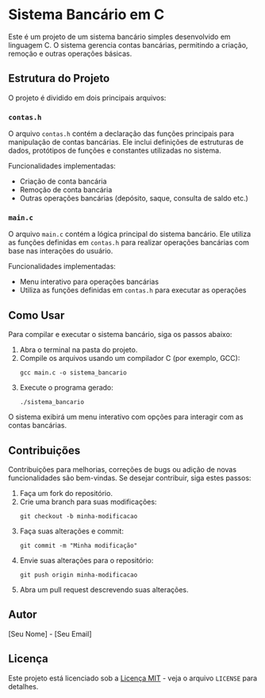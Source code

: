 # Sistema Bancário em C

Este é um projeto de um sistema bancário simples desenvolvido em linguagem C. O sistema gerencia contas bancárias, permitindo a criação, remoção e outras operações básicas.

## Estrutura do Projeto

O projeto é dividido em dois principais arquivos:

### `contas.h`

O arquivo `contas.h` contém a declaração das funções principais para manipulação de contas bancárias. Ele inclui definições de estruturas de dados, protótipos de funções e constantes utilizadas no sistema.

Funcionalidades implementadas:
- Criação de conta bancária
- Remoção de conta bancária
- Outras operações bancárias (depósito, saque, consulta de saldo etc.)

### `main.c`

O arquivo `main.c` contém a lógica principal do sistema bancário. Ele utiliza as funções definidas em `contas.h` para realizar operações bancárias com base nas interações do usuário.

Funcionalidades implementadas:
- Menu interativo para operações bancárias
- Utiliza as funções definidas em `contas.h` para executar as operações

## Como Usar

Para compilar e executar o sistema bancário, siga os passos abaixo:

1. Abra o terminal na pasta do projeto.
2. Compile os arquivos usando um compilador C (por exemplo, GCC):
    ```
    gcc main.c -o sistema_bancario
    ```
3. Execute o programa gerado:
    ```
    ./sistema_bancario
    ```

O sistema exibirá um menu interativo com opções para interagir com as contas bancárias.

## Contribuições

Contribuições para melhorias, correções de bugs ou adição de novas funcionalidades são bem-vindas. Se desejar contribuir, siga estes passos:

1. Faça um fork do repositório.
2. Crie uma branch para suas modificações:
    ```
    git checkout -b minha-modificacao
    ```
3. Faça suas alterações e commit:
    ```
    git commit -m "Minha modificação"
    ```
4. Envie suas alterações para o repositório:
    ```
    git push origin minha-modificacao
    ```
5. Abra um pull request descrevendo suas alterações.

## Autor

[Seu Nome] - [Seu Email]

## Licença

Este projeto está licenciado sob a [Licença MIT](https://opensource.org/licenses/MIT) - veja o arquivo `LICENSE` para detalhes.
